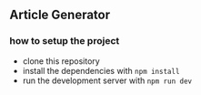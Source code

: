 ## Article Generator

### how to setup the project

 - clone this repository
 - install the dependencies with `npm install`
 - run the development server with `npm run dev`
